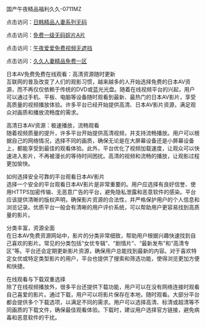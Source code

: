 国产午夜精品福利久久-0711MZ  

点击访问：<a href="https://heiliaowt0d7p.pages.dev">日韩精品人妻系列无码</a>  

点击访问：<a href="https://heiliaoga6s9v.pages.dev">免费一级无码婬片A片</a>  

点击访问：<a href="https://heiliaoow5kzm.pages.dev">午夜爱爱免费视频无遮挡</a>  

点击访问：<a href="https://heiliao2dmwwy.pages.dev">久久人妻精品免费一区</a>  

日本AV免费免费在线观看：高清资源随时更新  
互联网的普及改变了人们的观影习惯，越来越多的人开始选择免费的日本AV资源，而不再仅仅依赖于传统的DVD或蓝光光盘。随着在线视频平台的兴起，用户可以通过手机、平板、电脑等设备随时观看到最新、最热门的日本AV影片，享受高质量的视频播放体验。许多平台已经开始提供高清、日本AV影片资源，满足观众对画质和播放流畅度的需求。  

高清日本AV资源：极速播放，流畅观看  
随着视频质量的提升，许多平台开始提供高清视频，并支持流畅播放。用户可以根据自己的网络情况，选择不同的画质，确保无论是在大屏幕设备还是小屏幕设备上，都能享受到最佳的观看体验。此外，平台优化了视频加载速度，让观众可以快速进入影片，不再被漫长的等待时间困扰。高清的视频和流畅的播放，让观影过程更加愉快。  

如何选择安全可靠的平台观看日本AV影片  
选择一个安全的平台观看日本AV影片是非常重要的。用户应选择有良好信誉、使用HTTPS加密传输、无恶意广告的平台，避免隐私泄露和恶意软件的感染。平台应该提供清晰的版权声明，确保影片资源的合法性，并严格保护用户的个人信息和浏览记录。优质平台一般会有清晰的用户评价系统，可以帮助用户更容易找到高质量的影片。  

分类丰富，资源全面  
在日本AV免费资源网站中，影片的分类非常细致，帮助用户根据兴趣快速找到自己喜欢的影片。常见的分类包括“女优专辑”、“剧情片”、“最新发布”和“高清专区”等。平台还会定期更新影片资源，确保用户总能找到最新的内容。对于喜欢特定女优或特定类型影片的用户，平台也提供了搜索和筛选功能，使得浏览更加方便和快捷。  

在线观看与下载双重选择  
除了在线视频播放外，很多平台还提供下载功能，用户可以在没有网络连接时观看自己喜爱的影片。通过下载，用户可以将影片保存在本地，随时观看。大部分平台都会提供多个下载选项，以满足不同的需求。用户可以选择高清、标清或超清等不同画质的下载文件，确保最佳观看体验。下载时，建议用户选择官方链接，避免病毒和恶意软件的干扰。  

<span style="display:none;">[Canonical link](https://github.com/gmz20250711/rbriben16 )</span>

